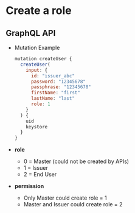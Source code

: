 
# Create a role

## GraphQL API

- Mutation Example
  ```javascript
  mutation createUser {
    createUser(
      input: {
        id: "issuer_abc"
        password: "12345678"
        passphrase: "12345678"
        firstName: "first"
        lastName: "last"
        role: 1
      }
    ) {
      uid
      keystore
    }
  }
  ```

- **role**
  - 0 = Master (could not be created by APIs)
  - 1 = Issuer
  - 2 = End User

- **permission**
  - Only Master could create role = 1
  - Master and Issuer could create role = 2